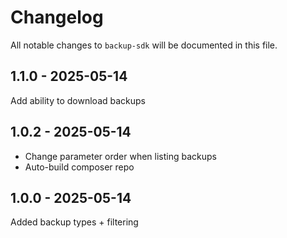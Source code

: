 # Changelog

All notable changes to `backup-sdk` will be documented in this file.

## 1.1.0 - 2025-05-14

Add ability to download backups

## 1.0.2 - 2025-05-14

- Change parameter order when listing backups
- Auto-build composer repo

## 1.0.0 - 2025-05-14

Added backup types + filtering
